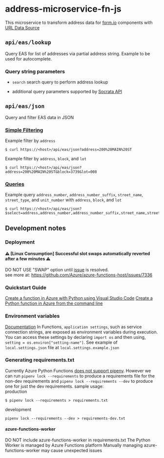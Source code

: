 # address-microservice-fn-js
This microservice to transform address data for [form.io](https://form.io) components with [URL Data Source](https://help.form.io/userguide/form-components/#url)

## `api/eas/lookup`
Query EAS for list of addresses via partial address string. Example to be used for autocomplete.

### Query string parameters
* `search` search query to perform address lookup

* additional query parameters supported by [Socrata API](https://dev.socrata.com/docs/queries/)



## `api/eas/json`
Query and filter EAS data in JSON
### [Simple Filtering](https://dev.socrata.com/docs/filtering.html)

Example filter by `address`
```
$ curl https://<host>/api/eas/json?address=200%20MAIN%20ST
```
Example filter by `address`, `block`, and `lot`
```
$ curl https://<host>/api/eas/json?address=200%20MAIN%20ST&block=3739&lot=008
```

### [Queries](https://dev.socrata.com/docs/queries/)

Example query `address_number`, `address_number_suffix`, `street_name`, `street_type`, and `unit_number` with `address`, `block`, and `lot`
```
$ curl https://<host>/api/eas/json?$select=address,address_number,address_number_suffix,street_name,street_type,unit_number,block,lot,parcel_number&$where=address=%2777%20VAN%20NESS%20AVE%20%23100%27%20AND%20block%20=%270834%27%20AND%20lot=%27144%27
```


## Development notes

### Deployment 
#### :warning: [Linux Consumption] Successful slot swaps automatically reverted after a few minutes :warning:
DO NOT USE "SWAP" option until [issue](https://github.com/Azure/azure-functions-host/issues/7336) is resolved.   
see more at: https://github.com/Azure/azure-functions-host/issues/7336

### Quickstart Guide
[Create a function in Azure with Python using Visual Studio Code](https://docs.microsoft.com/en-us/azure/azure-functions/create-first-function-vs-code-python)
[Create a Python function in Azure from the command line](https://docs.microsoft.com/en-us/azure/azure-functions/create-first-function-cli-python)

### Environment variables
[Documentation](https://docs.microsoft.com/en-us/azure/azure-functions/functions-reference-python#environment-variables)
In Functions, `application settings`, such as service connection strings, are exposed as environment variables during execution. You can access these settings by declaring `import os` and then using, `setting = os.environ["setting-name"]`. See example of `local.settings.json` file at `local.settings.example.json`

### Generating requirements.txt
Currently Azure Python Functions [does not support pipenv](https://github.com/Azure/azure-functions-python-worker/issues/417). However we can run `pipenv lock --requirements` to produce a requirements file for the non-dev requirements and `pipenv lock --requirements --dev` to produce one for just the dev requirements.
sample usage:  
production
```
$ pipenv lock --requirements > requirements.txt
```
development
```
pipenv lock --requirements --dev > requirements-dev.txt
```

#### azure-functions-worker
DO NOT include azure-functions-worker in requirements.txt
The Python Worker is managed by Azure Functions platform
Manually managing azure-functions-worker may cause unexpected issues


